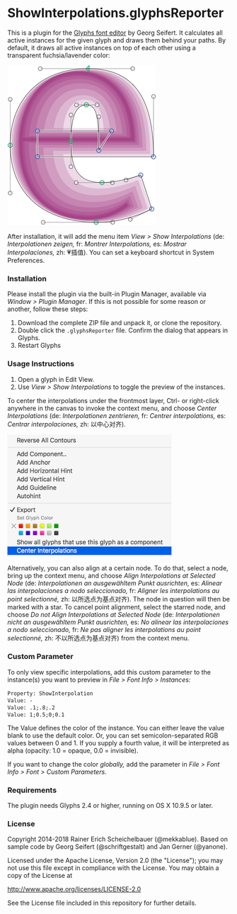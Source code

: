 # ShowInterpolations.glyphsReporter

This is a plugin for the [Glyphs font editor](http://glyphsapp.com/) by Georg Seifert.
It calculates all active instances for the given glyph and draws them behind your paths.
By default, it draws all active instances on top of each other using a transparent fuchsia/lavender color:

![All instances are shown live.](ShowInterpolations.png "Show Interpolations Screenshot")

After installation, it will add the menu item *View > Show Interpolations* (de: *Interpolationen zeigen,* fr: *Montrer Interpolations,* es: *Mostrar Interpolaciones,* zh: 💗插值).
You can set a keyboard shortcut in System Preferences.

### Installation

Please install the plugin via the built-in Plugin Manager, available via *Window > Plugin Manager*. If this is not possible for some reason or another, follow these steps:

1. Download the complete ZIP file and unpack it, or clone the repository.
2. Double click the `.glyphsReporter` file. Confirm the dialog that appears in Glyphs.
3. Restart Glyphs

### Usage Instructions

1. Open a glyph in Edit View.
2. Use *View > Show Interpolations* to toggle the preview of the instances.

To center the interpolations under the frontmost layer, Ctrl- or right-click anywhere in the canvas to invoke the context menu, and choose *Center Interpolations* (de: *Interpolationen zentrieren,* fr: *Centrer interpolations,* es: *Centrar interpolaciones,* zh: 以中心对齐). 

![Toggle the centering of interpolations via the context menu](ShowInterpolationsContextMenu.png "Show Interpolations Context Menu")

Alternatively, you can also align at a certain node. To do that, select a node, bring up the context menu, and choose 
*Align Interpolations at Selected Node* (de: *Interpolationen an ausgewähltem Punkt ausrichten,* es: *Alinear las interpolaciones a nodo seleccionado,* fr: *Aligner les interpolations au point selectionné,* zh: 以所选点为基点对齐).
The node in question will then be marked with a star. To cancel point alignment, select the starred node, and choose 
*Do not Align Interpolations at Selected Node*
(de: *Interpolationen nicht an ausgewähltem Punkt ausrichten,*
es: *No alinear las interpolaciones a nodo seleccionado,*
fr: *Ne pas aligner les interpolations au point selectionné,*
zh: 不以所选点为基点对齐)
from the context menu.


### Custom Parameter

To only view specific interpolations, add this custom parameter to the instance(s) you want to preview in *File > Font Info > Instances:*

    Property: ShowInterpolation
    Value: -
    Value: .1;.8;.2
    Value: 1;0.5;0;0.1

The Value defines the color of the instance. You can either leave the value blank to use the default color. Or, you can set semicolon-separated RGB values between 0 and 1. If you supply a fourth value, it will be interpreted as alpha (opacity: 1.0 = opaque, 0.0 = invisible).

If you want to change the color *globally,* add the parameter in *File > Font Info > Font > Custom Parameters.* 

### Requirements

The plugin needs Glyphs 2.4 or higher, running on OS X 10.9.5 or later.

### License

Copyright 2014-2018 Rainer Erich Scheichelbauer (@mekkablue).
Based on sample code by Georg Seifert (@schriftgestalt) and Jan Gerner (@yanone).

Licensed under the Apache License, Version 2.0 (the "License");
you may not use this file except in compliance with the License.
You may obtain a copy of the License at

http://www.apache.org/licenses/LICENSE-2.0

See the License file included in this repository for further details.
